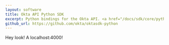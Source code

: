```yaml
---
layout: software
title: Okta API Python SDK
excerpt: Python bindings for the Okta API. <a href="/docs/sdk/core/python_api_sdk/">Documentation here</a>.
github_url: https://github.com/okta/oktasdk-python
---
```

Hey look! A localhost:4000!
